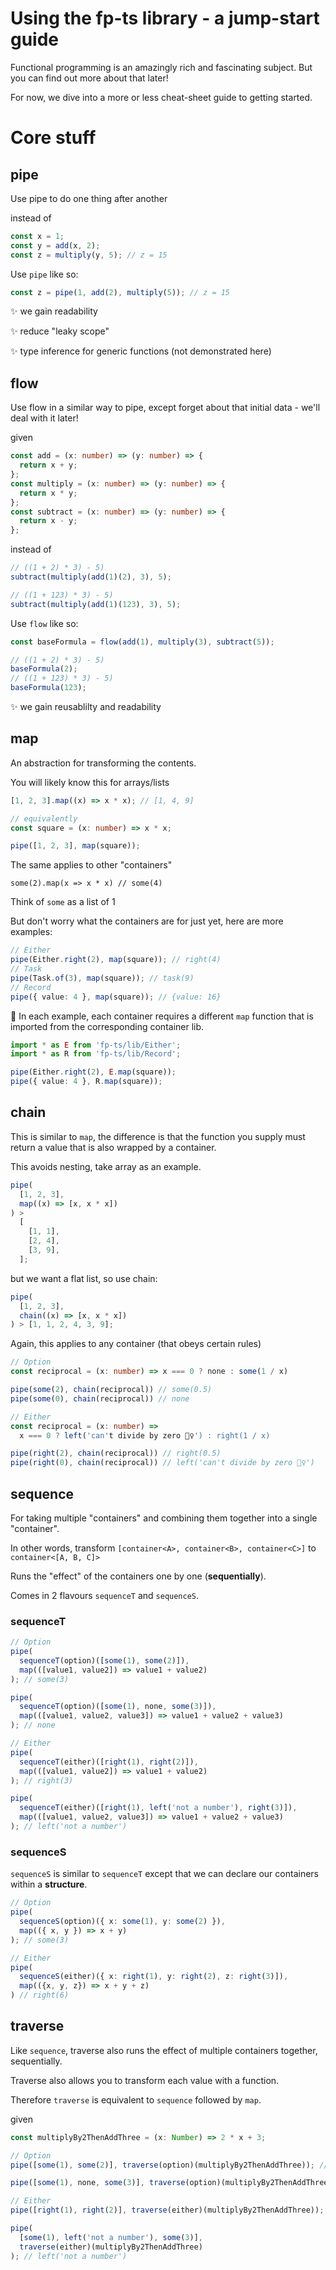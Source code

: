 # Using the fp-ts library - a jump-start guide

Functional programming is an amazingly rich and fascinating subject. But you can find out more about that later!

For now, we dive into a more or less cheat-sheet guide to getting started.

# Core stuff

## pipe

Use pipe to do one thing after another

instead of

```ts
const x = 1;
const y = add(x, 2);
const z = multiply(y, 5); // z = 15
```

Use `pipe` like so:

```ts
const z = pipe(1, add(2), multiply(5)); // z = 15
```

✨ we gain readability

✨ reduce "leaky scope"

✨ type inference for generic functions (not demonstrated here)

## flow

Use flow in a similar way to pipe, except forget about that initial data - we'll deal with it later!

given

```ts
const add = (x: number) => (y: number) => {
  return x + y;
};
const multiply = (x: number) => (y: number) => {
  return x * y;
};
const subtract = (x: number) => (y: number) => {
  return x - y;
};
```

instead of

```ts
// ((1 + 2) * 3) - 5)
subtract(multiply(add(1)(2), 3), 5);

// ((1 + 123) * 3) - 5)
subtract(multiply(add(1)(123), 3), 5);
```

Use `flow` like so:

```ts
const baseFormula = flow(add(1), multiply(3), subtract(5));

// ((1 + 2) * 3) - 5)
baseFormula(2);
// ((1 + 123) * 3) - 5)
baseFormula(123);
```

✨ we gain reusablilty and readability

## map

An abstraction for transforming the contents.

You will likely know this for arrays/lists

```ts
[1, 2, 3].map((x) => x * x); // [1, 4, 9]

// equivalently
const square = (x: number) => x * x;

pipe([1, 2, 3], map(square));
```

The same applies to other "containers"

`some(2).map(x => x * x) // some(4)`

Think of `some` as a list of 1

But don't worry what the containers are for just yet, here are more examples:

```ts
// Either
pipe(Either.right(2), map(square)); // right(4)
// Task
pipe(Task.of(3), map(square)); // task(9)
// Record
pipe({ value: 4 }, map(square)); // {value: 16}
```

📝 In each example, each container requires a different `map` function that is imported from the corresponding container lib.

```ts
import * as E from 'fp-ts/lib/Either';
import * as R from 'fp-ts/lib/Record';

pipe(Either.right(2), E.map(square));
pipe({ value: 4 }, R.map(square));
```

## chain

This is similar to `map`, the difference is that the function you supply must return a value that is also wrapped by a container.

This avoids nesting, take array as an example.

```ts
pipe(
  [1, 2, 3],
  map((x) => [x, x * x])
) >
  [
    [1, 1],
    [2, 4],
    [3, 9],
  ];
```

but we want a flat list, so use chain:

```ts
pipe(
  [1, 2, 3],
  chain((x) => [x, x * x])
) > [1, 1, 2, 4, 3, 9];
```

Again, this applies to any container (that obeys certain rules)

```ts
// Option
const reciprocal = (x: number) => x === 0 ? none : some(1 / x)

pipe(some(2), chain(reciprocal)) // some(0.5)
pipe(some(0), chain(reciprocal)) // none

// Either
const reciprocal = (x: number) =>
  x === 0 ? left('can't divide by zero 🤦‍♀️') : right(1 / x)

pipe(right(2), chain(reciprocal)) // right(0.5)
pipe(right(0), chain(reciprocal)) // left('can't divide by zero 🤦‍♀️')
```

## sequence

For taking multiple "containers" and combining them together into a single "container".

In other words, transform `[container<A>, container<B>, container<C>]` to `container<[A, B, C]>`

Runs the "effect" of the containers one by one (**sequentially**).

Comes in 2 flavours `sequenceT` and `sequenceS`.

### sequenceT

```ts
// Option
pipe(
  sequenceT(option)([some(1), some(2)]),
  map(([value1, value2]) => value1 + value2)
); // some(3)

pipe(
  sequenceT(option)([some(1), none, some(3)]),
  map(([value1, value2, value3]) => value1 + value2 + value3)
); // none
```

```ts
// Either
pipe(
  sequenceT(either)([right(1), right(2)]),
  map(([value1, value2]) => value1 + value2)
); // right(3)

pipe(
  sequenceT(either)([right(1), left('not a number'), right(3)]),
  map(([value1, value2, value3]) => value1 + value2 + value3)
); // left('not a number')
```

### sequenceS

`sequenceS` is similar to `sequenceT` except that we can declare our containers within a **structure**.

```ts
// Option
pipe(
  sequenceS(option)({ x: some(1), y: some(2) }),
  map(({ x, y }) => x + y)
); // some(3)
```

```ts
// Either
pipe(
  sequenceS(either)({ x: right(1), y: right(2), z: right(3)]),
  map(({x, y, z}) => x + y + z)
) // right(6)
```

## traverse

Like `sequence`, traverse also runs the effect of multiple containers together, sequentially.

Traverse also allows you to transform each value with a function.

Therefore `traverse` is equivalent to `sequence` followed by `map`.

given

```ts
const multiplyBy2ThenAddThree = (x: Number) => 2 * x + 3;
```

```ts
// Option
pipe([some(1), some(2)], traverse(option)(multiplyBy2ThenAddThree)); // some([5, 7])

pipe([some(1), none, some(3)], traverse(option)(multiplyBy2ThenAddThree)); // none
```

```ts
// Either
pipe([right(1), right(2)], traverse(either)(multiplyBy2ThenAddThree)); // right([5, 7])

pipe(
  [some(1), left('not a number'), some(3)],
  traverse(either)(multiplyBy2ThenAddThree)
); // left('not a number')
```
